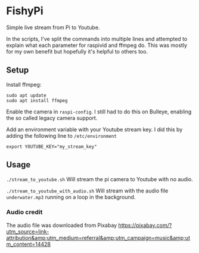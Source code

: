 # FishyPi
Simple live stream from Pi to Youtube.

In the scripts, I've split the commands into multiple lines and attempted to explain what each parameter for raspivid and ffmpeg do.  This was mostly for my own benefit but hopefully it's helpful to others too.

## Setup

Install ffmpeg:
```
sudo apt update
sudo apt install ffmpeg
```

Enable the camera in `raspi-config`.  I still had to do this on Bulleye, enabling the so called legacy camera support.

Add an environment variable with your Youtube stream key.  I did this by adding the following line to `/etc/environment`

`export YOUTUBE_KEY="my_stream_key"`

## Usage

`./stream_to_youtube.sh`
Will stream the pi camera to Youtube with no audio.

`./stream_to_youtube_with_audio.sh`
Will stream with the audio file `underwater.mp3` running on a loop in the background.

### Audio credit

The audio file was downloaded from Pixabay https://pixabay.com/?utm_source=link-attribution&amp;utm_medium=referral&amp;utm_campaign=music&amp;utm_content=14428
